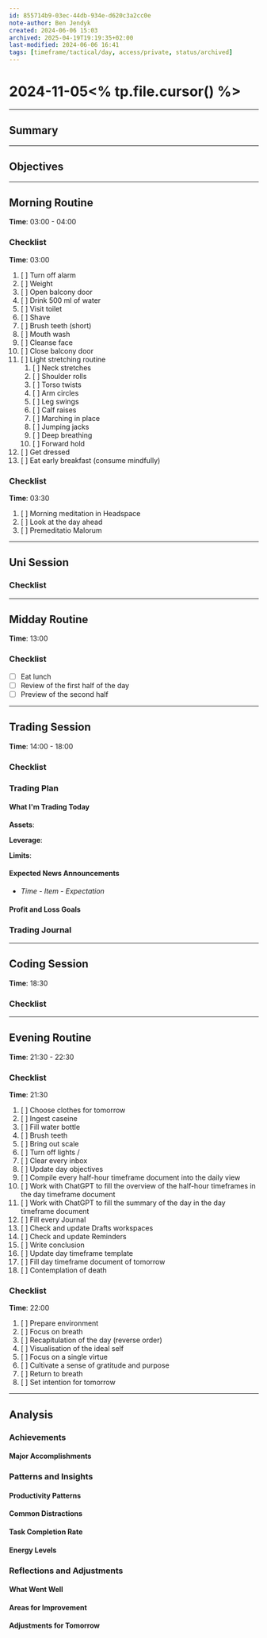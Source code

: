 ```yaml
---
id: 855714b9-03ec-44db-934e-d620c3a2cc0e
note-author: Ben Jendyk
created: 2024-06-06 15:03
archived: 2025-04-19T19:19:35+02:00
last-modified: 2024-06-06 16:41
tags: [timeframe/tactical/day, access/private, status/archived]
---
```


# 2024-11-05<% tp.file.cursor() %>

---

## Summary

---

## Objectives

---

## Morning Routine

**Time**: 03:00 - 04:00

### Checklist

**Time**: 03:00

1. [ ] Turn off alarm
2. [ ] Weight
3. [ ] Open balcony door
4. [ ] Drink 500 ml of water
5. [ ] Visit toilet
6. [ ] Shave
7. [ ] Brush teeth (short)
8. [ ] Mouth wash
9. [ ] Cleanse face
10. [ ] Close balcony door
11. [ ] Light stretching routine
	1. [ ] Neck stretches
	2. [ ] Shoulder rolls
	3. [ ] Torso twists
	4. [ ] Arm circles
	5. [ ] Leg swings
	6. [ ] Calf raises
	7. [ ] Marching in place
	8. [ ] Jumping jacks
	9. [ ] Deep breathing
	10. [ ] Forward hold
12. [ ] Get dressed
13. [ ] Eat early breakfast (consume mindfully)

### Checklist

**Time**: 03:30

1. [ ] Morning meditation in Headspace
2. [ ] Look at the day ahead
3. [ ] Premeditatio Malorum

---

## Uni Session

### Checklist

---

## Midday Routine

**Time**: 13:00

### Checklist

- [ ] Eat lunch
- [ ] Review of the first half of the day
- [ ] Preview of the second half

---

## Trading Session

**Time**: 14:00 - 18:00

### Checklist

### Trading Plan

#### What I'm Trading Today

**Assets**:

**Leverage**:

**Limits**:

#### Expected News Announcements

- *Time - Item - Expectation*

#### Profit and Loss Goals

### Trading Journal

---

## Coding Session

**Time**: 18:30

### Checklist

---

## Evening Routine

**Time**: 21:30 - 22:30

### Checklist

**Time**: 21:30

1. [ ] Choose clothes for tomorrow
2. [ ] Ingest caseine
3. [ ] Fill water bottle
4. [ ] Brush teeth
5. [ ] Bring out scale
6. [ ] Turn off lights
/
1. [ ] Clear every inbox
2. [ ] Update day objectives
3. [ ] Compile every half-hour timeframe document into the daily view
4. [ ] Work with ChatGPT to fill the overview of the half-hour timeframes in the day timeframe document
5. [ ] Work with ChatGPT to fill the summary of the day in the day timeframe document
6. [ ] Fill every Journal
7. [ ] Check and update Drafts workspaces
8. [ ] Check and update Reminders 
10. [ ] Write conclusion
11. [ ] Update day timeframe template
12. [ ] Fill day timeframe document of tomorrow
13. [ ] Contemplation of death

### Checklist

**Time**: 22:00

1. [ ] Prepare environment
2. [ ] Focus on breath
3. [ ] Recapitulation of the day (reverse order)
4. [ ] Visualisation of the ideal self
5. [ ] Focus on a single virtue
6. [ ] Cultivate a sense of gratitude and purpose
7. [ ] Return to breath
8. [ ] Set intention for tomorrow

---

## Analysis

### Achievements

#### Major Accomplishments

### Patterns and Insights

#### Productivity Patterns

#### Common Distractions

#### Task Completion Rate 

#### Energy Levels

### Reflections and Adjustments

#### What Went Well

#### Areas for Improvement

#### Adjustments for Tomorrow 